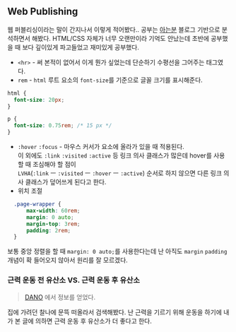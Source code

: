 ## Web Publishing

웹 퍼블리싱이라는 말이 간지나서 이렇게 적어봤다.. 공부는 [아는분](https://hyeonsulee.com/) 블로그 기반으로 분석하면서 해봤다. HTML/CSS 자체가 너무 오랜만이라 기억도 안났는데 초반에 공부했을 때 보다 깊이있게 파고들었고 재미있게 공부했다.

- `<hr>` - 써 본적이 없어서 이게 뭔가 싶었는데 단순하기 수평선을 그어주는 태그였다.
- `rem` - `html` 루트 요소의 `font-size`를 기준으로 글꼴 크기를 표시해준다.

```css
html {
  font-size: 20px;
}

p {
  font-size: 0.75rem; /* 15 px */
}
```

- `:hover` `:focus` - 마우스 커서가 요소에 올라가 있을 때 적용된다. <br/>
이 외에도 `:link` `:visited` `:active` 등 링크 의사 클래스가 많은데 hover를 사용할 때 조심해야 할 점이 <br/>
`LVHA`(`:link` ㅡ `:visited` ㅡ `:hover` ㅡ `:active`) 순서로 하지 않으면 다른 링크 의사 클래스가 덮어쓰게 된다고 한다.
- 위치 조절</br>

```css
  .page-wrapper {
      max-width: 60rem;
      margin: 0 auto;
      margin-top: 3rem;
      padding: 2rem;
  }
```
보통 중앙 정렬을 할 때 `margin: 0 auto;`를 사용한다는데 난 아직도 `margin` `padding` 개념이 확 들어오지 않아서 원리를 잘 모르겠다.

### 근력 운동 전 유산소 VS. 근력 운동 후 유산소
> [DANO](http://dano.me/tip.html?867) 에서 정보를 얻었다.

집에 가려던 찰나에 문뜩 떠올라서 검색해봤다. 난 근력을 기르기 위해 운동을 하기에 내가 본 글에 의하면 근력 운동 후 유산소가 더 좋다고 한다.